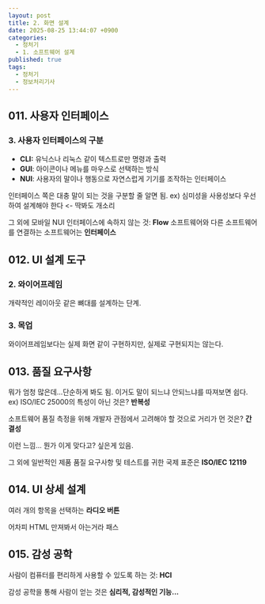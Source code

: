 ```yaml
---
layout: post
title: 2. 화면 설계
date: 2025-08-25 13:44:07 +0900
categories:
  - 정처기
  - 1. 소프트웨어 설계
published: true
tags:
  - 정처기
  - 정보처리기사
---
```

## 011. 사용자 인터페이스
### 3. 사용자 인터페이스의 구분
- **CLI:** 유닉스나 리눅스 같이 텍스트로만 명령과 출력
- **GUI**: 아이콘이나 메뉴를 마우스로 선택하는 방식
- **NUI**: 사용자의 말이나 행동으로 자연스럽게 기기를 조작하는 인터페이스

인터페이스 쪽은 대충 말이 되는 것을 구분할 줄 알면 됨.
ex) 심미성을 사용성보다 우선하여 설계해야 한다 <- 딱봐도 개소리

그 외에 모바일 NUI 인터페이스에 속하지 않는 것: **Flow**
소프트웨어와 다른 소프트웨어를 연결하는 소프트웨어는 **인터페이스**

## 012. UI 설계 도구
### 2. 와이어프레임
개략적인 레이아웃 같은 뼈대를 설계하는 단계.
### 3. 목업
와이어프레임보다는 실제 화면 같이 구현하지만, 실제로 구현되지는 않는다.

## 013. 품질 요구사항
뭐가 엄청 많은데...단순하게 봐도 됨. 이거도 말이 되느냐 안되느냐를
따져보면 쉽다.
ex)
ISO/IEC 25000의 특성이 아닌 것은? **반복성**

소프트웨어 품질 측정을 위해 개발자 관점에서 고려해야 할 것으로 거리가 먼 것은? **간결성**

이런 느낌... 뭔가 이게 맞다고? 싶은게 있음.

그 외에 일반적인 제품 품질 요구사항 및 테스트를 귀한 국제 표준은 **ISO/IEC 12119**

## 014. UI 상세 설계
여러 개의 항목을 선택하는 **라디오 버튼**

어차피 HTML 만져봐서 아는거라 패스

## 015. 감성 공학
사람이 컴퓨터를 편리하게 사용할 수 있도록 하는 것: **HCI**

감성 공학을 통해 사람이 얻는 것은 **심리적, 감성적인 기능...**




